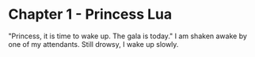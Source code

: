 # Chapter 1 - Princess Lua

"Princess, it is time to wake up. The gala is today." I am shaken awake by one of my attendants. Still drowsy, I wake up slowly.